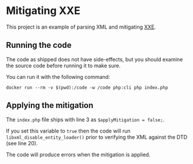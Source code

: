 # Mitigating XXE

This project is an example of parsing XML and mitigating [XXE](https://www.owasp.org/index.php/XML_External_Entity_(XXE)_Processing).

## Running the code

The code as shipped does not have side-effects, but you should examine the source code before running it to make sure.

You can run it with the following command:

    docker run --rm -v $(pwd):/code -w /code php:cli php index.php
    
## Applying the mitigation
    
The `index.php` file ships with line 3 as `$applyMitigation = false;`.  

If you set this variable to `true` then the code will run `libxml_disable_entity_loader()` prior to verifying the XML against the DTD (see line 20). 

The code will produce errors when the mitigation is applied.